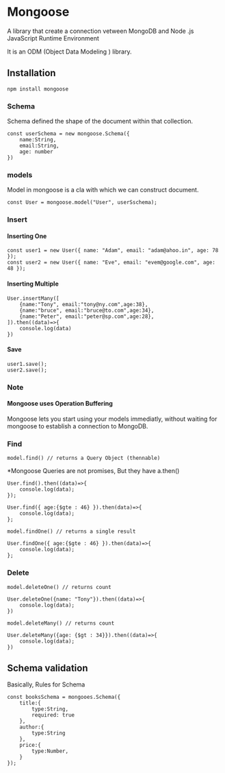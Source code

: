 # Mongoose
A library that create a connection vetween MongoDB and Node .js JavaScript Runtime Environment

It is an ODM (Object  Data Modeling ) library.

## Installation
```
npm install mongoose
```

### Schema 
Schema defined the shape of the document within that collection.

``````
const userSchema = new mongoose.Schema({
    name:String,
    email:String,
    age: number
})
``````

### models
Model in mongoose is a cla with which we can construct document.
``````
const User = mongoose.model("User", userSschema);
``````

### Insert 
#### Inserting One 
``````
const user1 = new User({ name: "Adam", email: "adam@ahoo.in", age: 78 });
const user2 = new User({ name: "Eve", email: "evem@google.com", age: 48 });
``````

#### Inserting Multiple
``````
User.insertMany([
    {name:"Tony", email:"tony@ny.com",age:38},
    {name:"bruce", email:"bruce@to.com",age:34},
    {name:"Peter", email:"peter@sp.com",age:28},
]).then((data)=>{
    console.log(data)
})
``````

#### Save
``````
user1.save();
user2.save();
``````

### Note
#### Mongoose uses Operation Buffering
Mongoose lets you start using your models immediatly, without waiting for mongoose to establish a connection to MongoDB.


### Find
``````
model.find() // returns a Query Object (thennable)
``````
*Mongoose Queries are not promises, But they have a.then()
``````
User.find().then((data)=>{
    console.log(data);
});
``````

``````
User.find({ age:{$gte : 46} }).then(data)=>{
    console.log(data);
};
``````

``````
model.findOne() // returns a single result
``````
``````
User.findOne({ age:{$gte : 46} }).then(data)=>{
    console.log(data);
};
``````

### Delete
``````
model.deleteOne() // returns count
``````
``````
User.deleteOne({name: "Tony"}).then((data)=>{
    console.log(data);
})
``````

``````
model.deleteMany() // returns count
``````
``````
User.deleteMany({age: {$gt : 34}}).then((data)=>{
    console.log(data);
})
``````

## Schema validation
Basically, Rules for Schema

``````
const booksSchema = mongooes.Schema({
    title:{
        type:String,
        required: true
    },
    author:{
        type:String
    },
    price:{
        type:Number,
    }
});
``````
